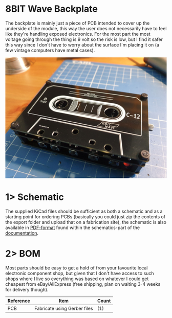 # 8BIT Wave Backplate

The backplate is mainly just a piece of PCB intended to cover up the underside of the module, this way the user does not necessarily have to feel like they're handling exposed electronics. For the most part the most voltage going through the thing is 9 volt so the risk is low, but I find it safer this way since I don't have to worry about the surface I'm placing it on (a few vintage computers have metal cases).

![Backplate](https://github.com/tebl/8BIT-Wave/raw/master/gallery/build_backplate_001.jpg)

# 1> Schematic
The supplied KiCad files should be sufficient as both a schematic and as a  starting point for ordering PCBs (basically you could just zip the contents of the export folder and upload that on a fabrication site), the schematic is also available in [PDF-format](https://github.com/tebl/8BIT-Wave/tree/master/documentation/schematic) found within the schematics-part of the [documentation](https://github.com/tebl/8BIT-Wave/tree/master/documentation).

# 2> BOM
Most parts should be easy to get a hold of from your favourite local electronic component shop, but given that I don't have access to such shops where I live so everything was based on whatever I could get cheapest from eBay/AliExpress (free shipping, plan on waiting 3-4 weeks for delivery though).

| Reference    | Item                                  | Count |
| ------------ | ------------------------------------- | ----- |
| PCB          | Fabricate using Gerber files          |    (1)|
